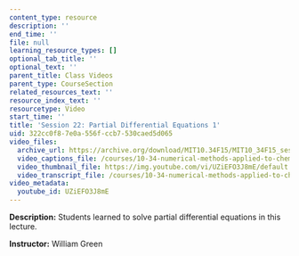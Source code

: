 ```yaml
---
content_type: resource
description: ''
end_time: ''
file: null
learning_resource_types: []
optional_tab_title: ''
optional_text: ''
parent_title: Class Videos
parent_type: CourseSection
related_resources_text: ''
resource_index_text: ''
resourcetype: Video
start_time: ''
title: 'Session 22: Partial Differential Equations 1'
uid: 322cc0f8-7e0a-556f-ccb7-530caed5d065
video_files:
  archive_url: https://archive.org/download/MIT10.34F15/MIT10_34F15_ses22_300k.mp4
  video_captions_file: /courses/10-34-numerical-methods-applied-to-chemical-engineering-fall-2015/e7c63e2d2eb65e2ebc2acd320ef796c2_UZiEFO3J8mE.vtt
  video_thumbnail_file: https://img.youtube.com/vi/UZiEFO3J8mE/default.jpg
  video_transcript_file: /courses/10-34-numerical-methods-applied-to-chemical-engineering-fall-2015/606d2ce806238e7109cfbabdfd1f721d_UZiEFO3J8mE.pdf
video_metadata:
  youtube_id: UZiEFO3J8mE
---
```


**Description:** Students learned to solve partial differential equations in this lecture.

**Instructor:** William Green